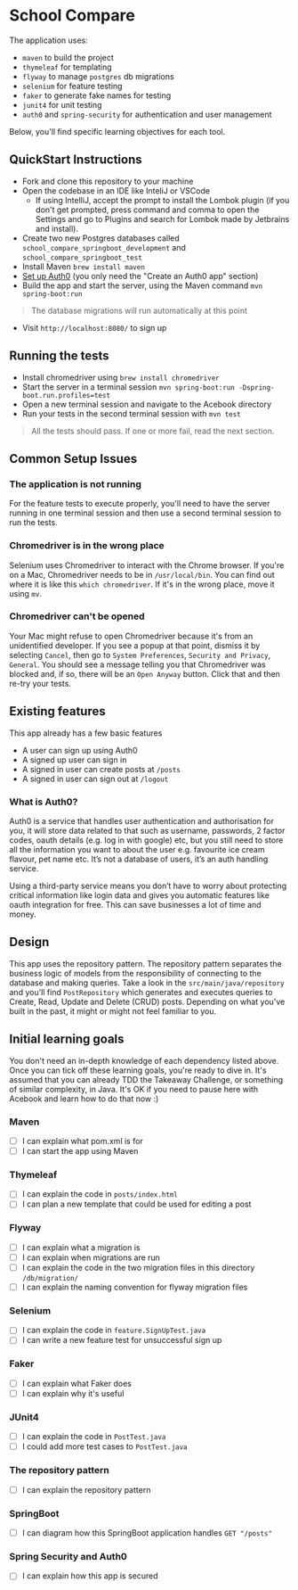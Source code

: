 # School Compare

The application uses:
  - `maven` to build the project
  - `thymeleaf` for templating
  - `flyway` to manage `postgres` db migrations
  - `selenium` for feature testing
  - `faker` to generate fake names for testing
  - `junit4` for unit testing
  - `auth0` and `spring-security` for authentication and user management
  
Below, you'll find specific learning objectives for each tool.

## QuickStart Instructions

- Fork and clone this repository to your machine
- Open the codebase in an IDE like InteliJ or VSCode
  - If using IntelliJ, accept the prompt to install the Lombok plugin (if you don't get prompted, press command and comma
  to open the Settings and go to Plugins and search for Lombok made by Jetbrains and install).
- Create two new Postgres databases called `school_compare_springboot_development` and `school_compare_springboot_test`
- Install Maven `brew install maven`
- [Set up Auth0](https://journey.makers.tech/pages/auth0) (you only need the "Create an Auth0 app" section)
- Build the app and start the server, using the Maven command `mvn spring-boot:run`
> The database migrations will run automatically at this point
- Visit `http://localhost:8080/` to sign up

## Running the tests

- Install chromedriver using `brew install chromedriver`
- Start the server in a terminal session `mvn spring-boot:run -Dspring-boot.run.profiles=test`
- Open a new terminal session and navigate to the Acebook directory
- Run your tests in the second terminal session with `mvn test`

> All the tests should pass. If one or more fail, read the next section.

## Common Setup Issues

### The application is not running

For the feature tests to execute properly, you'll need to have the server running in one terminal session and then use a second terminal session to run the tests.

### Chromedriver is in the wrong place

Selenium uses Chromedriver to interact with the Chrome browser. If you're on a Mac, Chromedriver needs to be in `/usr/local/bin`. You can find out where it is like this `which chromedriver`. If it's in the wrong place, move it using `mv`.

### Chromedriver can't be opened

Your Mac might refuse to open Chromedriver because it's from an unidentified developer. If you see a popup at that point, dismiss it by selecting `Cancel`, then go to `System Preferences`, `Security and Privacy`, `General`. You should see a message telling you that Chromedriver was blocked and, if so, there will be an `Open Anyway` button. Click that and then re-try your tests.

## Existing features

This app already has a few basic features
* A user can sign up using Auth0
* A signed up user can sign in
* A signed in user can create posts at `/posts`
* A signed in user can sign out at `/logout`

### What is Auth0?
Auth0 is a service that handles user authentication and authorisation for you, it will store data related to that such
as username, passwords, 2 factor codes, oauth details (e.g. log in with google) etc, but you still need to store all the information you want to
about the user e.g. favourite ice cream flavour, pet name etc. It’s not a database of users, it’s an auth handling service.

Using a third-party service means you don’t have to worry about protecting critical information like login data and gives
you automatic features like oauth integration for free. This can save businesses a lot of time and money.

## Design

This app uses the repository pattern. The repository pattern separates the business logic of models from the responsibility of connecting to the database and making queries. Take a look in the `src/main/java/repository` and you'll find `PostRepository` which generates and executes queries to Create, Read, Update and Delete (CRUD) posts. Depending on what you've built in the past, it might or might not feel familiar to you.

## Initial learning goals

You don't need an in-depth knowledge of each dependency listed above. Once you can tick off these learning goals,
you're ready to dive in.  It's assumed that you can already TDD the Takeaway Challenge, or something of similar
complexity, in Java. It's OK if you need to pause here with Acebook and learn how to do that now :)

### Maven
- [ ] I can explain what pom.xml is for
- [ ] I can start the app using Maven

### Thymeleaf
- [ ] I can explain the code in `posts/index.html`
- [ ] I can plan a new template that could be used for editing a post

### Flyway
- [ ] I can explain what a migration is
- [ ] I can explain when migrations are run
- [ ] I can explain the code in the two migration files in this directory `/db/migration/`
- [ ] I can explain the naming convention for flyway migration files

### Selenium
- [ ] I can explain the code in `feature.SignUpTest.java`
- [ ] I can write a new feature test for unsuccessful sign up

### Faker
- [ ] I can explain what Faker does
- [ ] I can explain why it's useful

### JUnit4
- [ ] I can explain the code in `PostTest.java`
- [ ] I could add more test cases to `PostTest.java`

### The repository pattern
- [ ] I can explain the repository pattern

### SpringBoot
- [ ] I can diagram how this SpringBoot application handles `GET "/posts"`

### Spring Security and Auth0
- [ ] I can explain how this app is secured

